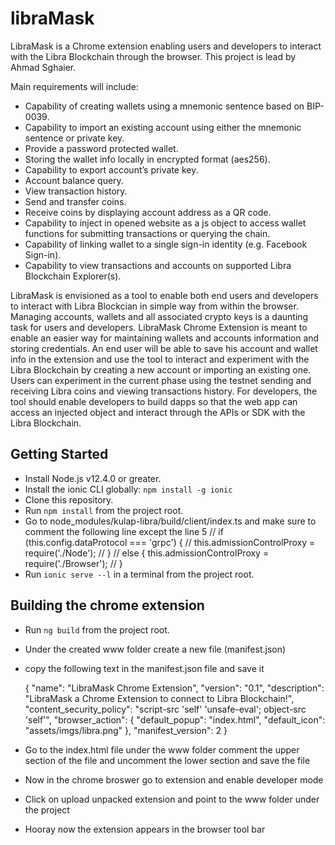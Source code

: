 # libraMask
LibraMask is a Chrome extension enabling users and developers to interact with the Libra Blockchain through the browser.
This project is lead by Ahmad Sghaier.

Main requirements will include:
- Capability of creating wallets using a mnemonic sentence based on BIP-0039.
- Capability to import an existing account using either the mnemonic sentence or private key.
- Provide a password protected wallet.
- Storing the wallet info locally in encrypted format (aes256).
- Capability to export account’s private key.
- Account balance query.
- View transaction history.
- Send and transfer coins.
- Receive coins by displaying account address as a QR code.
- Capability to inject in opened website as a js object to access wallet functions for submitting transactions or querying the chain.
- Capability of linking wallet to a single sign-in identity (e.g. Facebook Sign-in).
- Capability to view transactions and accounts on supported Libra Blockchain Explorer(s).

LibraMask is envisioned as a tool to enable both end users and developers to interact with Libra Blockcian in simple way from within the browser. 
Managing accounts, wallets and all associated crypto keys is a daunting task for users and developers. LibraMask Chrome Extension is meant to enable an easier way for maintaining wallets and accounts information and storing credentials.
An end user will be able to save his account and wallet info in the extension and use the tool to interact and experiment with the Libra Blockchain by creating a new account or importing an existing one. Users can experiment in the current phase using the testnet sending and receiving Libra coins and viewing transactions history.
For developers, the tool should enable developers to build dapps so that the web app can access an injected object and interact through the APIs or SDK with the Libra Blockchain.

## Getting Started

* Install Node.js v12.4.0 or greater.
* Install the ionic CLI globally: `npm install -g ionic`
* Clone this repository.
* Run `npm install` from the project root.
* Go to node_modules/kulap-libra/build/client/index.ts and make sure to comment the following line except the line 5
    // if (this.config.dataProtocol === 'grpc') {
    //    this.admissionControlProxy = require('./Node');
    // }
    // else {
          this.admissionControlProxy = require('./Browser');
    // }
* Run `ionic serve --l` in a terminal from the project root.

## Building the chrome extension

* Run `ng build` from the project root.
* Under the created www folder create a new file (manifest.json)
* copy the following text in the manifest.json file and save it

    {
      "name": "LibraMask Chrome Extension",
      "version": "0.1",
      "description": "LibraMask a Chrome Extension to connect to Libra Blockchain!",
      "content_security_policy": "script-src 'self' 'unsafe-eval'; object-src 'self'",
      "browser_action": {
      "default_popup": "index.html",
      "default_icon": "assets/imgs/libra.png"
    },
      "manifest_version": 2
    }

* Go to the index.html file under the www folder comment the upper section of the file and uncomment the lower section and save the file
* Now in the chrome broswer go to extension and enable developer mode
* Click on upload unpacked extension and point to the www folder under the project
* Hooray now the extension appears in the browser tool bar

